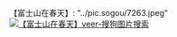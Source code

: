 【富士山在春天】: "../pic.sogou/7263.jpeg"
<a href="https://img01.sogoucdn.com/app/a/07/ceeac68fc3c03b8f1c80992809147263"><img src="https://taoste.github.io/Hello-World/images/pic.sogou/7263.jpeg" border="0" title="【富士山在春天】veer-搜狗图片搜索"> </a>


